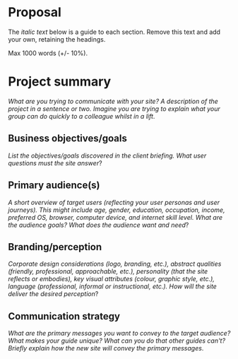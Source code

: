 # Proposal

The *italic text* below is a guide to each section. Remove this text and add your own, retaining the headings. 

Max 1000 words (+/- 10%).

# Project summary

*What are you trying to communicate with your site? A description of the project in a sentence or two. Imagine you are trying to explain what your group can do quickly to a colleague whilst in a lift*.



## Business objectives/goals

*List the objectives/goals discovered in the client briefing. What user questions must the site answer*?

## Primary audience(s)

*A short overview of target users (reflecting your user personas and user journeys). This might include age, gender, education, occupation, income, preferred OS, browser, computer device, and internet skill level. What are the audience goals?  What does the audience want and need*?

## Branding/perception

*Corporate design considerations (logo, branding, etc.), abstract qualities (friendly, professional, approachable, etc.), personality (that the site reflects or embodies), key visual attributes (colour, graphic style, etc.), language (professional, informal or instructional, etc.). How will the site deliver the desired perception*?

## Communication strategy

*What are the primary messages you want to convey to the target audience? What makes your guide unique? What can you do that other guides can&#39;t? Briefly explain how the new site will convey the primary messages*.